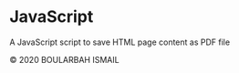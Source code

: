 # JavaScript 

A JavaScript script to save HTML page content as PDF file 

&copy; 2020 BOULARBAH ISMAIL
